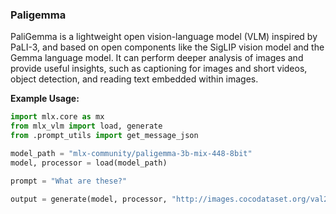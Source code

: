 ### Paligemma

PaliGemma is a lightweight open vision-language model (VLM) inspired by PaLI-3, and based on open components like the SigLIP vision model and the Gemma language model. It can perform deeper analysis of images and provide useful insights, such as captioning for images and short videos, object detection, and reading text embedded within images.

**Example Usage:**
```python
import mlx.core as mx
from mlx_vlm import load, generate
from .prompt_utils import get_message_json

model_path = "mlx-community/paligemma-3b-mix-448-8bit"
model, processor = load(model_path)

prompt = "What are these?"

output = generate(model, processor, "http://images.cocodataset.org/val2017/000000039769.jpg", prompt, verbose=True)
```